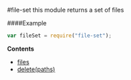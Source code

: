 <a name="module_file-set"></a>
#file-set
this module returns a set of files

  
####Example
```js
var fileSet = require("file-set");
```
**Contents**
* [files](#module_file-set#files)
* [delete(paths)](#module_file-set#delete)

